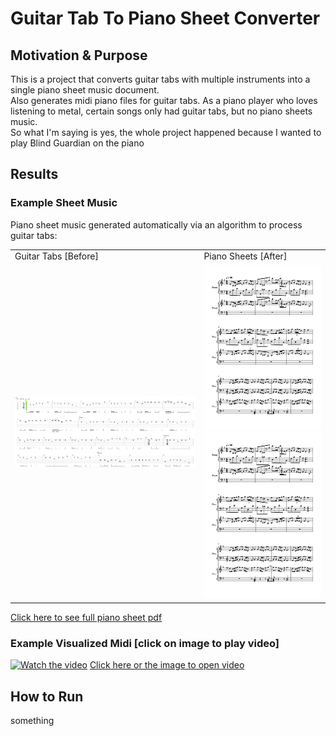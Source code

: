 # Guitar Tab To Piano Sheet Converter

## Motivation & Purpose
This is a project that converts guitar tabs with multiple instruments into a single piano sheet music document. <br>
Also generates midi piano files for guitar tabs.
As a piano player who loves listening to metal, certain songs only had guitar tabs, but no piano sheets music. <br> 
So what I'm saying is yes, the whole project happened because I wanted to play Blind Guardian on the piano 

## Results
### Example Sheet Music
Piano sheet music generated automatically via an algorithm to process guitar tabs:

<td>

<table>
  <tr>
    <td> Guitar Tabs [Before] </td>
    <td>Piano Sheets [After]</td>
   </tr> 
  <tr>
    <td width="60%"> <img src="media/images/tab_example.JPG" width="100%"></td>
    <td>
        <img src="media/images/Skalds%20and%20Shadows%20PIano%20Sheet%20Music1024_1.jpg">
        <img src="media/images/Skalds%20and%20Shadows%20PIano%20Sheet%20Music1024_1.jpg">
    </td>
   </tr> 
</table>

[Click here to see full piano sheet pdf](/media/sheet_music_results/Skalds%20and%20Shadows%20PIano%20Sheet%20Music.pdf)

### Example Visualized Midi [click on image to play video]
[![Watch the video](https://img.youtube.com/vi/XBCvDiO-7Nw/maxresdefault.jpg)](https://youtu.be/XBCvDiO-7Nw)
[Click here or the image to open video](https://youtu.be/XBCvDiO-7Nw)


## How to Run
something